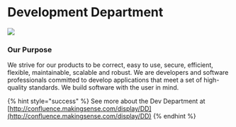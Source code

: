 # Development Department

![](../.gitbook/assets/008.jpg)

### Our Purpose

We strive for our products to be correct, easy to use, secure, efficient, flexible, maintainable, scalable and robust. We are developers and software professionals committed to develop applications that meet a set of high-quality standards. We build software with the user in mind.



{% hint style="success" %}
See more about the Dev Department at   
[http://confluence.makingsense.com/display/DD](http://confluence.makingsense.com/display/DD)
{% endhint %}

